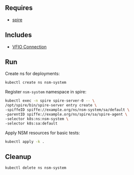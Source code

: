## Requires

- [spire](../spire)

## Includes

- [VFIO Connection](../VFIOConnection)

## Run

Create ns for deployments:
```bash
kubectl create ns nsm-system
```

Register `nsm-system` namespace in spire:
```bash
kubectl exec -n spire spire-server-0 -- \
/opt/spire/bin/spire-server entry create \
-spiffeID spiffe://example.org/ns/nsm-system/sa/default \
-parentID spiffe://example.org/ns/spire/sa/spire-agent \
-selector k8s:ns:nsm-system \
-selector k8s:sa:default
```

Apply NSM resources for basic tests:
```bash
kubectl apply -k .
```

## Cleanup

```bash
kubectl delete ns nsm-system
```